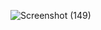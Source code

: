 ![Screenshot (149)](https://github.com/ShobikaVishnu/Mern/assets/154575970/1c975c1e-b6d1-4eee-8e04-c8c311276f24)
